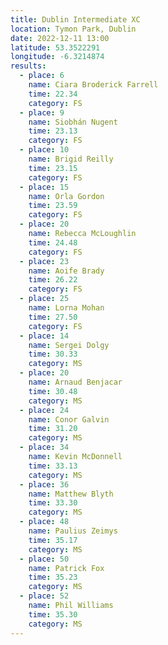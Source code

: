 ```yaml
---
title: Dublin Intermediate XC
location: Tymon Park, Dublin
date: 2022-12-11 13:00
latitude: 53.3522291
longitude: -6.3214874
results:
  - place: 6
    name: Ciara Broderick Farrell
    time: 22.34
    category: FS
  - place: 9
    name: Siobhán Nugent
    time: 23.13
    category: FS
  - place: 10
    name: Brigid Reilly
    time: 23.15
    category: FS
  - place: 15
    name: Orla Gordon
    time: 23.59
    category: FS
  - place: 20
    name: Rebecca McLoughlin
    time: 24.48
    category: FS
  - place: 23
    name: Aoife Brady
    time: 26.22
    category: FS
  - place: 25
    name: Lorna Mohan
    time: 27.50
    category: FS
  - place: 14
    name: Sergei Dolgy
    time: 30.33
    category: MS
  - place: 20
    name: Arnaud Benjacar
    time: 30.48
    category: MS
  - place: 24
    name: Conor Galvin
    time: 31.20
    category: MS
  - place: 34
    name: Kevin McDonnell
    time: 33.13
    category: MS
  - place: 36
    name: Matthew Blyth
    time: 33.30
    category: MS
  - place: 48
    name: Paulius Zeimys
    time: 35.17
    category: MS
  - place: 50
    name: Patrick Fox
    time: 35.23
    category: MS
  - place: 52
    name: Phil Williams
    time: 35.30
    category: MS
---
```

